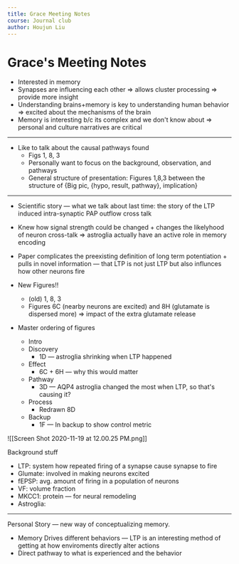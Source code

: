 ```yaml
---
title: Grace Meeting Notes
course: Journal club
author: Houjun Liu
---
```


# Grace's Meeting Notes
- Interested in memory
- Synapses are influencing each other => allows cluster processing => provide more insight
- Understanding brains+memory is key to understanding human behavior => excited about the mechanisms of the brain
-  Memory is interesting b/c its complex and we don't know about => personal and culture narratives are critical

***

- Like to talk about the causal pathways found
	- Figs 1, 8, 3
	- Personally want to focus on the background, observation, and pathways
	- General structure of presentation: Figures 1,8,3 between the structure of {Big pic, {hypo, result, pathway}, implication}
	
***

* Scientific story — what we talk about last time: the story of the LTP induced intra-synaptic PAP outflow cross talk
* Knew how signal strength could be changed + changes the likelyhood of neuron cross-talk => astroglia actually have an active role in memory encoding
* Paper complicates the preexisting definition of long term potentiation + pulls in novel information — that LTP is not just LTP but also influnces how other neurons fire
* New Figures!!
	* (old) 1, 8, 3
	* Figures 6C (nearby neurons are excited) and 8H (glutamate is dispersed more) => impact of the extra glutamate release 
	
* Master ordering of figures
	* Intro
	* Discovery
		* 1D — astroglia shrinking when LTP happened
	* Effect
		* 6C + 6H — why this would matter
	* Pathway
		* 3D — AQP4 astroglia changed the most when LTP, so that's causing it?
	*  Process
		* Redrawn 8D
	* Backup 	
		* 	1F — In backup to show control metric
	
![[Screen Shot 2020-11-19 at 12.00.25 PM.png]]

Background stuff

- LTP: system how repeated firing of a synapse cause synapse to fire
- Glumate: involved in making neurons excited
- fEPSP: avg. amount of firing in a population of neurons
- VF: volume fraction
- MKCC1: protein — for neural remodeling
- Astroglia:

***

Personal Story — new way of conceptualizing memory.

- Memory Drives different behaviors — LTP is an interesting method of getting at how enviroments directly alter actions
- Direct pathway to what is experienced and the behavior
